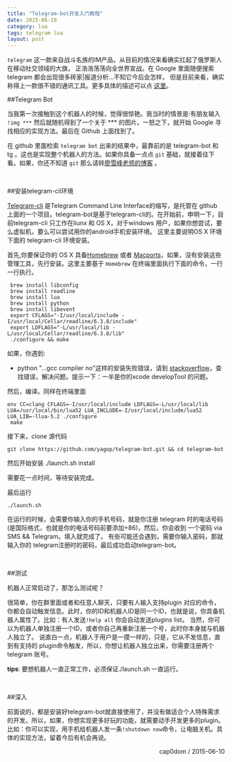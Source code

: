 ```yaml
---
title: "Telegram-bot开发入门教程"
date: 2015-06-10
category: lua
tags: telegram lua
layout: post
---
```


`telegram` 这一款来自战斗名族的IM产品，从目前的情况来看确实扛起了俄罗斯人在移动社交领域的大旗，
正浩浩荡荡向全世界宣战。在 Google 里面随便搜索 telegram 都会出现很多砖家|报道分析...不知它今后会怎样，
但是目前来看，确实称得上一款很不错的通讯工具。更多具体的描述可以点 [这里](https://www.telegram.org)。


##Telegram Bot 

当我第一次接触到这个机器人的时候，觉得很惊艳。我当时的情景是:有朋友输入 `!img ***` 然后就随机得到了一个关于 *** 的图片。一怒之下，就开始 Google 寻找相应的实现方法。最后在 Github 上面找到了。

在 github 里面检索 `telegram bot` 出来的结果中，最靠前的是 telegram-bot 和 tg 。这也是实现整个机器人的方法。如果你具备一点点 `git` 基础，就接着往下看。如果，你还不知道 `git` 那么请转[廖雪峰老师的博客](http://www.liaoxuefeng.com/wiki/0013739516305929606dd18361248578c67b8067c8c017b000) 。

<br/>

##安装telegram-cli环境

[Telegram-cli](https://github.com/vysheng/tg) 是Telegram Command Line Interface的缩写，是托管在 github 上面的一个项目。telegram-bot是基于telegram-cli的。在开始前，申明一下，目前telegram-cli 只工作在liunx 和 OS X，对于windows 用户，如果你想尝试，要么虚拟机，要么可以尝试用你的android手机安装环境。
这里主要说明OS X 环境下面的 telegram-cli 环境安装。

首先,你要保证你的 OS X 具备[Homebrew](http://brew.sh/) 或者 [Macports](https://www.macports.org)，如果，没有安装这些管理工具，先行安装。这里主要基于 `Homebrew`
在终端里面执行下面的命令，一行一行执行。

     brew install libconfig
     brew install readline
     brew install lua
     brew install python
     brew install libevent
     export CFLAGS="-I/usr/local/include -I/usr/local/Cellar/readline/6.3.8/include"
     export LDFLAGS="-L/usr/local/lib -L/usr/local/Cellar/readline/6.3.8/lib"
     ./configure && make
	
如果，你遇到:
- python "...gcc compiler no"这样的安装失败错误，请到 [stackoverflow](http://stackoverflow.com/)，查找错误，解决问题。提示一下：一半是你的xcode developTool 的问题。

然后，编译。同样在终端里面

    env CC=clang CFLAGS=-I/usr/local/include LDFLAGS=-L/usr/local/lib LUA=/usr/local/bin/lua52 LUA_INCLUDE=-I/usr/local/include/lua52 LUA_LIB=-llua-5.2 ./configure
     make

接下来，clone 源代码

    git clone https://github.com/yagop/telegram-bot.git && cd telegram-bot

然后开始安装
    ./launch.sh install

需要花一点时间，等待安装完成。

最后运行

    ./launch.sh

在运行的时候，会需要你输入你的手机号码，就是你注册 telegram 时的电话号码(是国际格式，也就是你的电话号码前要添加+86)，然后，你会收到
一个密码 via SMS && Telegram。填入就完成了。
有些可能还会遇到，需要你输入密码，那就输入你的 telegram注册时的密码，最后成功启动telegram-bot。

<br/>

##测试

机器人正常启动了，那怎么测试呢？

很简单，你在群里面或者和任意人聊天，只要有人输入支持plugin 对应的命令，你都会自动触发信息。此时，你的ID和机器人ID是同一个ID，也就是说，你具备机器人属性了。比如：有人发送`!help all` 你会自动发送plugins list。
当然，你可以为机器人单独注册一个ID，或者你自己再重新注册一个号，此时你本身就与机器人独立了。
说直白一点，机器人于用户是一摸一样的，只是，它从不发信息，直到有支持的 plugin命令触发，所以，你想让机器人独立出来，你需要注册两个telegram 账号。

**tips**: 要想机器人一直正常工作，必须保证./launch.sh 一直运行。

<br/>

##深入

前面说的，都是安装好telegram-bot就直接使用了，并没有做适合个人特殊需求的开发。所以，如果，你想实现更多好玩的功能，就需要动手开发更多的plugin。比如：你可以实现，用手机给机器人发一条`!shutdown now`命令，让电脑关机。具体的实现方法，留着今后有机会再说。


<p style="text-align:right">cap0dom / 2015-06-10</p>

<br/>
